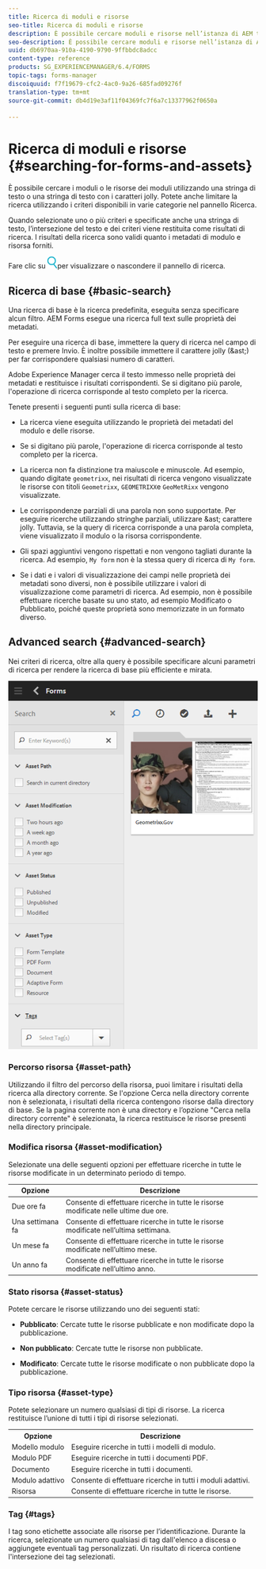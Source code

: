 ```yaml
---
title: Ricerca di moduli e risorse
seo-title: Ricerca di moduli e risorse
description: È possibile cercare moduli e risorse nell’istanza di AEM tramite la ricerca AEM. La ricerca di base e avanzata consente di individuare rapidamente le risorse.
seo-description: È possibile cercare moduli e risorse nell’istanza di AEM tramite la ricerca AEM. La ricerca di base e avanzata consente di individuare rapidamente le risorse.
uuid: db6970aa-910a-4190-9790-9ffbbdc8adcc
content-type: reference
products: SG_EXPERIENCEMANAGER/6.4/FORMS
topic-tags: forms-manager
discoiquuid: f7f19679-cfc2-4ac0-9a26-685fad09276f
translation-type: tm+mt
source-git-commit: db4d19e3af11f04369fc7f6a7c13377962f0650a

---
```



# Ricerca di moduli e risorse {#searching-for-forms-and-assets}

È possibile cercare i moduli o le risorse dei moduli utilizzando una stringa di testo o una stringa di testo con i caratteri jolly. Potete anche limitare la ricerca utilizzando i criteri disponibili in varie categorie nel pannello Ricerca.

Quando selezionate uno o più criteri e specificate anche una stringa di testo, l’intersezione del testo e dei criteri viene restituita come risultati di ricerca. I risultati della ricerca sono validi quanto i metadati di modulo e risorsa forniti.

Fare clic su ![aem6forms_search](assets/aem6forms_search.png)per visualizzare o nascondere il pannello di ricerca.

## Ricerca di base {#basic-search}

Una ricerca di base è la ricerca predefinita, eseguita senza specificare alcun filtro. AEM Forms esegue una ricerca full text sulle proprietà dei metadati.

Per eseguire una ricerca di base, immettere la query di ricerca nel campo di testo e premere Invio. È inoltre possibile immettere il carattere jolly (&amp;ast;) per far corrispondere qualsiasi numero di caratteri.

Adobe Experience Manager cerca il testo immesso nelle proprietà dei metadati e restituisce i risultati corrispondenti. Se si digitano più parole, l&#39;operazione di ricerca corrisponde al testo completo per la ricerca.

Tenete presenti i seguenti punti sulla ricerca di base:

* La ricerca viene eseguita utilizzando le proprietà dei metadati del modulo e delle risorse.
* Se si digitano più parole, l&#39;operazione di ricerca corrisponde al testo completo per la ricerca.
* La ricerca non fa distinzione tra maiuscole e minuscole. Ad esempio, quando digitate `geometrixx`, nei risultati di ricerca vengono visualizzate le risorse con titoli `Geometrixx`, `GEOMETRIXX`e `GeoMetRixx` vengono visualizzate.

* Le corrispondenze parziali di una parola non sono supportate. Per eseguire ricerche utilizzando stringhe parziali, utilizzare &amp;ast; carattere jolly. Tuttavia, se la query di ricerca corrisponde a una parola completa, viene visualizzato il modulo o la risorsa corrispondente.
* Gli spazi aggiuntivi vengono rispettati e non vengono tagliati durante la ricerca. Ad esempio, `My form` non è la stessa query di ricerca di `My form`.

* Se i dati e i valori di visualizzazione dei campi nelle proprietà dei metadati sono diversi, non è possibile utilizzare i valori di visualizzazione come parametri di ricerca. Ad esempio, non è possibile effettuare ricerche basate su uno stato, ad esempio Modificato o Pubblicato, poiché queste proprietà sono memorizzate in un formato diverso.

## Advanced search {#advanced-search}

Nei criteri di ricerca, oltre alla query è possibile specificare alcuni parametri di ricerca per rendere la ricerca di base più efficiente e mirata.

![Campo di ricerca e parametri o filtri per la ricerca di moduli e risorse AEM](assets/search_forms_assets.png)

### Percorso risorsa {#asset-path}

Utilizzando il filtro del percorso della risorsa, puoi limitare i risultati della ricerca alla directory corrente. Se l&#39;opzione Cerca nella directory corrente non è selezionata, i risultati della ricerca contengono risorse dalla directory di base. Se la pagina corrente non è una directory e l’opzione &quot;Cerca nella directory corrente&quot; è selezionata, la ricerca restituisce le risorse presenti nella directory principale.

### Modifica risorsa {#asset-modification}

Selezionate una delle seguenti opzioni per effettuare ricerche in tutte le risorse modificate in un determinato periodo di tempo.

| **Opzione** | **Descrizione** |
|---|---|
| Due ore fa | Consente di effettuare ricerche in tutte le risorse modificate nelle ultime due ore. |
| Una settimana fa | Consente di effettuare ricerche in tutte le risorse modificate nell’ultima settimana. |
| Un mese fa | Consente di effettuare ricerche in tutte le risorse modificate nell’ultimo mese. |
| Un anno fa | Consente di effettuare ricerche in tutte le risorse modificate nell’ultimo anno. |

### Stato risorsa {#asset-status}

Potete cercare le risorse utilizzando uno dei seguenti stati:

* **Pubblicato**: Cercate tutte le risorse pubblicate e non modificate dopo la pubblicazione.

* **Non pubblicato**: Cercate tutte le risorse non pubblicate.

* **Modificato**: Cercate tutte le risorse modificate o non pubblicate dopo la pubblicazione.

### Tipo risorsa {#asset-type}

Potete selezionare un numero qualsiasi di tipi di risorse. La ricerca restituisce l’unione di tutti i tipi di risorse selezionati.

<table> 
 <tbody>
  <tr>
   <th>Opzione</th> 
   <th>Descrizione</th> 
  </tr>
  <tr>
   <td>Modello modulo<br /> </td> 
   <td>Eseguire ricerche in tutti i modelli di modulo.<br /> </td> 
  </tr>
  <tr>
   <td>Modulo PDF</td> 
   <td>Eseguire ricerche in tutti i documenti PDF.</td> 
  </tr>
  <tr>
   <td>Documento</td> 
   <td>Eseguire ricerche in tutti i documenti.</td> 
  </tr>
  <tr>
   <td>Modulo adattivo<br /> </td> 
   <td>Consente di effettuare ricerche in tutti i moduli adattivi.</td> 
  </tr>
  <tr>
   <td>Risorsa</td> 
   <td>Consente di effettuare ricerche in tutte le risorse.<br /> </td> 
  </tr>
 </tbody>
</table>

### Tag {#tags}

I tag sono etichette associate alle risorse per l’identificazione. Durante la ricerca, selezionate un numero qualsiasi di tag dall&#39;elenco a discesa o aggiungete eventuali tag personalizzati. Un risultato di ricerca contiene l&#39;intersezione dei tag selezionati.
